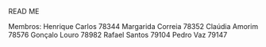 READ ME

Membros:
	Henrique Carlos 78344
	Margarida Correia 78352
	Claúdia Amorim 78576
	Gonçalo Louro 78982
	Rafael Santos 79104
	Pedro Vaz 79147
